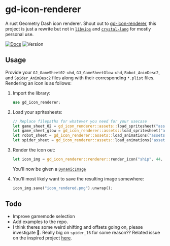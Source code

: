 # gd-icon-renderer

A rust Geometry Dash icon renderer. Shout out to [gd-icon-renderer](https://github.com/oatmealine/gd-icon-renderer), this project is just a rewrite but not in [`libvips`](https://www.libvips.org/) and [`crystal-lang`](https://crystal-lang.org/) for mostly personal use.

[![Docs](https://img.shields.io/docsrs/gd-icon-renderer)](https://docs.rs/gd-icon-renderer/latest)
![Version](https://img.shields.io/crates/v/gd-icon-renderer)

## Usage

Provide your `GJ_GameSheet02-uhd`, `GJ_GameSheetGlow-uhd`, `Robot_AnimDesc2`, and `Spider_AnimDesc2` files along with their corresponding `*.plist` files. Rendering an icon is as follows:

1. Import the library:

    ```rs
    use gd_icon_renderer;
    ```

2. Load your spritesheets:

    ```rs
    // Replace filepaths for whatever you need for your usecase
    let game_sheet_02 = gd_icon_renderer::assets::load_spritesheet("assets/GJ_GameSheet02-uhd.plist");
    let game_sheet_glow = gd_icon_renderer::assets::load_spritesheet("assets/GJ_GameSheetGlow-uhd.plist");
    let robot_sheet = gd_icon_renderer::assets::load_animations("assets/Robot_AnimDesc2.plist");
    let spider_sheet = gd_icon_renderer::assets::load_animations("assets/Spider_AnimDesc2.plist");
    ```

3. Render the icon out:

    ```rs
    let icon_img = gd_icon_renderer::renderer::render_icon("ship", 44, [0.0, 0.0, 0.0], [255.0/255.0, 125.0/255.0, 125.0/255.0], true, game_sheet_02, game_sheet_glow, robot_sheet, spider_sheet).expect("failed to render image");
    ```

    You'll now be given a [`DynamicImage`](https://docs.rs/image/latest/image/enum.DynamicImage.html)

4. You'll most likely want to save the resulting image somewhere:

    ```rs
    icon_img.save("icon_rendered.png").unwrap();
    ```

## Todo

- Improve gamemode selection
- Add examples to the repo.
- I think theres some weird shifting and offsets going on, please investigate 🥺. Really big on `spider_16` for some reason?? Related issue on the inspired project [here](https://github.com/oatmealine/gd-icon-renderer/issues/2).